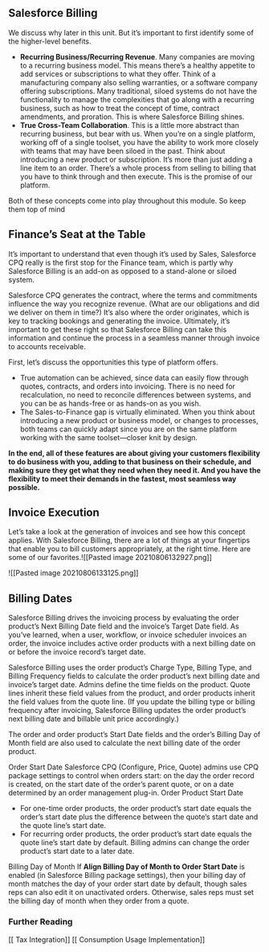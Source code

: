 ## Salesforce Billing
We discuss why later in this unit. But it’s important to first identify some of the higher-level benefits.

-   **Recurring Business/Recurring Revenue**. Many companies are moving to a recurring business model. This means there’s a healthy appetite to add services or subscriptions to what they offer. Think of a manufacturing company also selling warranties, or a software company offering subscriptions. Many traditional, siloed systems do not have the functionality to manage the complexities that go along with a recurring business, such as how to treat the concept of time, contract amendments, and proration. This is where Salesforce Billing shines.
-   **True Cross-Team Collaboration**. This is a little more abstract than recurring business, but bear with us. When you’re on a single platform, working off of a single toolset, you have the ability to work more closely with teams that may have been siloed in the past. Think about introducing a new product or subscription. It’s more than just adding a line item to an order. There’s a whole process from selling to billing that you have to think through and then execute. This is the promise of our platform.

Both of these concepts come into play throughout this module. So keep them top of mind

## Finance’s Seat at the Table

It’s important to understand that even though it’s used by Sales, Salesforce CPQ really is the first stop for the Finance team, which is partly why Salesforce Billing is an add-on as opposed to a stand-alone or siloed system. 

Salesforce CPQ generates the contract, where the terms and commitments influence the way you recognize revenue. (What are our obligations and did we deliver on them in time?) It’s also where the order originates, which is key to tracking bookings and generating the invoice. Ultimately, it’s important to get these right so that Salesforce Billing can take this information and continue the process in a seamless manner through invoice to accounts receivable.

First, let’s discuss the opportunities this type of platform offers.

-   True automation can be achieved, since data can easily flow through quotes, contracts, and orders into invoicing. There is no need for recalculation, no need to reconcile differences between systems, and you can be as hands-free or as hands-on as you wish.
-   The Sales-to-Finance gap is virtually eliminated. When you think about introducing a new product or business model, or changes to processes, both teams can quickly adapt since you are on the same platform working with the same toolset—closer knit by design.

**In the end, all of these features are about giving your customers flexibility to do business with you, adding to that business on their schedule, and making sure they get what they need when they need it. And you have the flexibility to meet their demands in the fastest, most seamless way possible.**

## Invoice Execution

Let’s take a look at the generation of invoices and see how this concept applies. With Salesforce Billing, there are a lot of things at your fingertips that enable you to bill customers appropriately, at the right time. Here are some of our favorites.![[Pasted image 20210806132927.png]]

![[Pasted image 20210806133125.png]]


## Billing Dates

Salesforce Billing drives the invoicing process by evaluating the order product’s Next Billing Date field and the invoice’s Target Date field. As you’ve learned, when a user, workflow, or invoice scheduler invoices an order, the invoice includes active order products with a next billing date on or before the invoice record’s target date.

Salesforce Billing uses the order product’s Charge Type, Billing Type, and Billing Frequency fields to calculate the order product’s next billing date and invoice’s target date. Admins define the time fields on the product. Quote lines inherit these field values from the product, and order products inherit the field values from the quote line. (If you update the billing type or billing frequency after invoicing, Salesforce Billing updates the order product’s next billing date and billable unit price accordingly.)

The order and order product’s Start Date fields and the order’s Billing Day of Month field are also used to calculate the next billing date of the order product.

Order Start Date Salesforce CPQ (Configure, Price, Quote) admins use CPQ package settings to control when orders start: on the day the order record is created, on the start date of the order’s parent quote, or on a date determined by an order management plug-in. Order Product Start Date

-   For one-time order products, the order product’s start date equals the order’s start date plus the difference between the quote’s start date and the quote line’s start date.
-   For recurring order products, the order product’s start date equals the quote line’s start date by default. Billing admins can change the order product’s start date to a later date.

Billing Day of Month If **Align Billing Day of Month to Order Start Date** is enabled (in Salesforce Billing package settings), then your billing day of month matches the day of your order start date by default, though sales reps can also edit it on unactivated orders. Otherwise, sales reps must set the billing day of month when they order from a quote.


### Further Reading
[[ Tax Integration]]
[[ Consumption Usage Implementation]]
